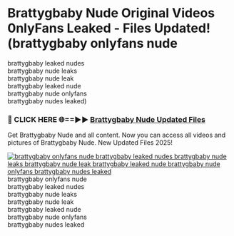 # Brattygbaby Nude Original Videos 0nlyFans Leaked - Files Updated! (brattygbaby onlyfans nude<br>
brattygbaby leaked nudes<br>
brattygbaby nude leaks<br>
brattygbaby nude leak<br>
brattygbaby leaked nude<br>
brattygbaby nude onlyfans<br>
brattygbaby nudes leaked)

<h3>🔴 CLICK HERE 🌐==►► <a href="https://tinyurl.com/2p9ay9w9" rel="nofollow">Brattygbaby Nude Updated Files</a></h3>

Get Brattygbaby Nude and all content. Now you can access all videos and pictures of Brattygbaby Nude. New Updated Files 2025!

[![brattygbaby onlyfans nude<br>
brattygbaby leaked nudes<br>
brattygbaby nude leaks<br>
brattygbaby nude leak<br>
brattygbaby leaked nude<br>
brattygbaby nude onlyfans<br>
brattygbaby nudes leaked](https://i.imgur.com/KQgVmj3.gif)](https://tinyurl.com/2p9ay9w9)
brattygbaby onlyfans nude<br>
brattygbaby leaked nudes<br>
brattygbaby nude leaks<br>
brattygbaby nude leak<br>
brattygbaby leaked nude<br>
brattygbaby nude onlyfans<br>
brattygbaby nudes leaked
